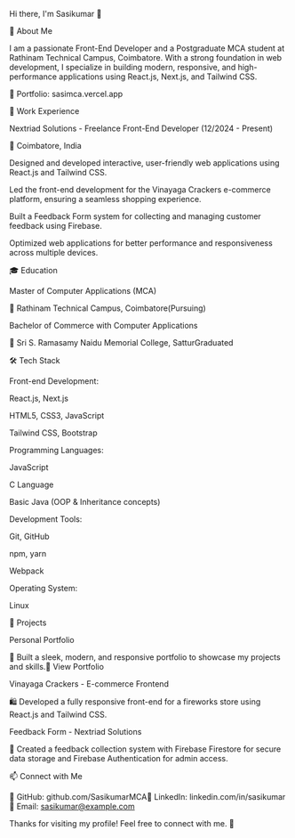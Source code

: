 Hi there, I'm Sasikumar 👋

🚀 About Me

I am a passionate Front-End Developer and a Postgraduate MCA student at Rathinam Technical Campus, Coimbatore. With a strong foundation in web development, I specialize in building modern, responsive, and high-performance applications using React.js, Next.js, and Tailwind CSS.

🔹 Portfolio: sasimca.vercel.app

💼 Work Experience

Nextriad Solutions - Freelance Front-End Developer (12/2024 - Present)

📍 Coimbatore, India

Designed and developed interactive, user-friendly web applications using React.js and Tailwind CSS.

Led the front-end development for the Vinayaga Crackers e-commerce platform, ensuring a seamless shopping experience.

Built a Feedback Form system for collecting and managing customer feedback using Firebase.

Optimized web applications for better performance and responsiveness across multiple devices.

🎓 Education

Master of Computer Applications (MCA)

📍 Rathinam Technical Campus, Coimbatore(Pursuing)

Bachelor of Commerce with Computer Applications

📍 Sri S. Ramasamy Naidu Memorial College, SatturGraduated

🛠 Tech Stack

Front-end Development:

React.js, Next.js

HTML5, CSS3, JavaScript

Tailwind CSS, Bootstrap

Programming Languages:

JavaScript

C Language

Basic Java (OOP & Inheritance concepts)

Development Tools:

Git, GitHub

npm, yarn

Webpack

Operating System:

Linux

🌟 Projects

Personal Portfolio

🚀 Built a sleek, modern, and responsive portfolio to showcase my projects and skills.🔗 View Portfolio

Vinayaga Crackers - E-commerce Frontend

🛍️ Developed a fully responsive front-end for a fireworks store using React.js and Tailwind CSS.

Feedback Form - Nextriad Solutions

💬 Created a feedback collection system with Firebase Firestore for secure data storage and Firebase Authentication for admin access.

📫 Connect with Me

🔗 GitHub: github.com/SasikumarMCA🔗 LinkedIn: linkedin.com/in/sasikumar📧 Email: sasikumar@example.com

Thanks for visiting my profile! Feel free to connect with me. 🚀

